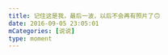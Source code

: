 ```yaml
---
title: 记住这是我，最后一波，以后不会再有照片了🙃
date: 2016-09-05 23:05:01
mCategories: [说说]
type: moment
---
```


<div id="pics-20160905230501"></div>

<script>
var data = [
    {"link": "2016-09-05_000000.jpeg", "type": "shuoshuo"},
    {"link": "2016-09-05_000001.jpeg", "type": "shuoshuo"}
];
picsRender(data, "pics-20160905230501");
</script>
